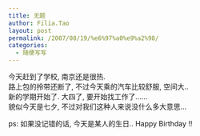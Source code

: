 ```yaml
---
title: 无题
author: Filia.Tao
layout: post
permalink: /2007/08/19/%e6%97%a0%e9%a2%98/
categories:
  - 随便写写
---
```

今天赶到了学校, 南京还是很热.  
路上包的拎带还断了, 不过今天乘的汽车比较舒服, 空间大..  
新的学期开始了. 大四了, 要开始找工作了&#8230;&#8230;  
貌似今天是七夕, 不过对我们这种人来说没什么多大意思&#8230;

ps: 如果没记错的话, 今天是某人的生日.. Happy Birthday !!
